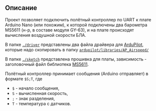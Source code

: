 ## Описание
Проект позволяет подключить полётный контроллер по UART к плате
Arduino Nano (или похожим), к которой подключены два барометра MS5611
(н-р, в составе модуля GY-63), и на плате происходят вычисления воздушной скорости БЛА.

В папке [```./driver```](./driver) представлены два файла драйвера для 
[ArduPilot](https://github.com/ArduPilot/ardupilot),
которые надо скопировать в папку
[```ardupilot/libraries/AP_Airspeed/```](https://github.com/ArduPilot/ardupilot/tree/master/libraries/AP_Airspeed)


В папке [```./sketch```](./sketch) представлена прошивка для платы, зависимость - заголовочный файл 
библиотека [MS5611](https://github.com/RobTillaart/MS5611).

Полётный контроллер принимает сообщения (Arduino отправляет)
в формате ```$S;T```, где 
- ```$``` - начало сообщения,
- ```S``` - вычисленная скорость,
- ```;``` - знак разделения,
- ```T``` - температура с датчиков.
